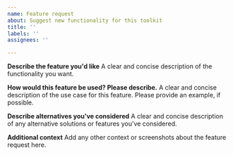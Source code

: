 ```yaml
---
name: Feature request
about: Suggest new functionality for this toolkit
title: ''
labels: ''
assignees: ''

---
```


**Describe the feature you'd like**
A clear and concise description of the functionality you want.

**How would this feature be used? Please describe.**
A clear and concise description of the use case for this feature. Please provide an example, if possible.

**Describe alternatives you've considered**
A clear and concise description of any alternative solutions or features you've considered.

**Additional context**
Add any other context or screenshots about the feature request here.
